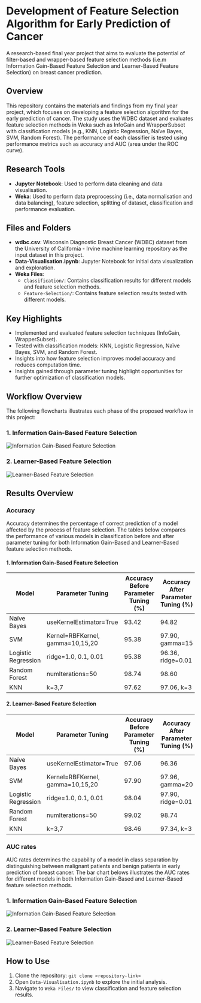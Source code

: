 # Development of Feature Selection Algorithm for Early Prediction of Cancer
A research-based final year project that aims to evaluate the potential of filter-based and wrapper-based feature selection methods (i.e.m Information Gain-Based Feature Selection and Learner-Based Feature Selection) on breast cancer prediction.

## Overview
This repository contains the materials and findings from my final year project, which focuses on developing a feature selection algorithm for the early prediction of cancer. The study uses the WDBC dataset and evaluates feature selection methods in Weka such as InfoGain and WrapperSubset with classification models (e.g., KNN, Logistic Regression, Naïve Bayes, SVM, Random Forest). The performance of each classifier is tested using performance metrics such as accuracy and AUC (area under the ROC curve). 

## Research Tools
- **Jupyter Notebook**: Used to perform data cleaning and data visualisation.
- **Weka**: Used to perform data preprocessing (i.e., data normalisation and data balancing), feature selection, splitting of dataset, classification and performance evaluation. 

## Files and Folders
- **wdbc.csv**: Wisconsin Diagnostic Breast Cancer (WDBC) dataset from the University of California - Irvine machine learning repository as the input dataset in this project.
- **Data-Visualisation.ipynb**: Jupyter Notebook for initial data visualization and exploration.
- **Weka Files**:
  - `Classification/`: Contains classification results for different models and feature selection methods.
  - `Feature-Selection/`: Contains feature selection results tested with different models.

## Key Highlights
- Implemented and evaluated feature selection techniques (InfoGain, WrapperSubset).
- Tested with classification models: KNN, Logistic Regression, Naïve Bayes, SVM, and Random Forest.
- Insights into how feature selection improves model accuracy and reduces computation time.
- Insights gained through parameter tuning highlight opportunities for further optimization of classification models.

## Workflow Overview
The following flowcharts illustrates each phase of the proposed workflow in this project: 

### 1. Information Gain-Based Feature Selection
![Information Gain-Based Feature Selection](flowchart/Flowchart-IGB.png)

### 2. Learner-Based Feature Selection
![Learner-Based Feature Selection](flowchart/Flowchart-LB.png)

## Results Overview  

### Accuracy
Accuracy determines the percentage of correct prediction of a model affected by the process of feature selection. The tables below compares the performance of various models in classification before and after parameter tuning for both Information Gain-Based and Learner-Based feature selection methods. 

#### 1. Information Gain-Based Feature Selection
| Model               | Parameter Tuning                 | Accuracy Before Parameter Tuning (%) | Accuracy After Parameter Tuning (%) |
|---------------------|--------------------------------- |--------------------------------------|-------------------------------------|
| Naïve Bayes         | useKernelEstimator=True          | 93.42                                | 94.82                               |
| SVM                 | Kernel=RBFKernel, gamma=10,15,20 | 95.38                                | 97.90, gamma=15                     |
| Logistic Regression | ridge=1.0, 0.1, 0.01             | 95.38                                | 96.36, ridge=0.01                   |
| Random Forest       | numIterations=50                 | 98.74                                | 98.60                               |
| KNN                 | k=3,7                            | 97.62                                | 97.06, k=3                          |

#### 2. Learner-Based Feature Selection
| Model               | Parameter Tuning                 | Accuracy Before Parameter Tuning (%) | Accuracy After Parameter Tuning (%) |
|---------------------|--------------------------------- |--------------------------------------|-------------------------------------|
| Naïve Bayes         | useKernelEstimator=True          | 97.06                                | 96.36                               |
| SVM                 | Kernel=RBFKernel, gamma=10,15,20 | 97.90                                | 97.96, gamma=20                     |
| Logistic Regression | ridge=1.0, 0.1, 0.01             | 98.04                                | 97.90, ridge=0.01                   |
| Random Forest       | numIterations=50                 | 99.02                                | 98.74                               |
| KNN                 | k=3,7                            | 98.46                                | 97.34, k=3                          |

### AUC rates
AUC rates determines the capability of a model in class separation by distinguishing between malignant patients and benign patients in early prediction of breast cancer. The bar chart belows illustrates the AUC rates for different models in both Information Gain-Based and Learner-Based feature selection methods.

### 1. Information Gain-Based Feature Selection
![Information Gain-Based Feature Selection](auc/auc-IGB.png)

### 2. Learner-Based Feature Selection
![Learner-Based Feature Selection](auc/auc-LB.png)

## How to Use
1. Clone the repository: `git clone <repository-link>`
2. Open `Data-Visualisation.ipynb` to explore the initial analysis.
3. Navigate to `Weka Files/` to view classification and feature selection results.
